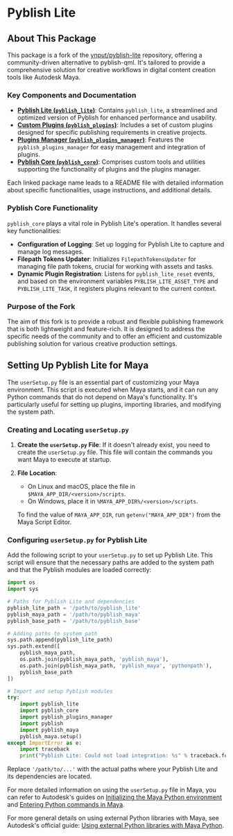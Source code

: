 # Pyblish Lite

## About This Package

This package is a fork of the [ynput/pyblish-lite](https://github.com/ynput/pyblish-lite) repository, offering a community-driven alternative to pyblish-qml. It's tailored to provide a comprehensive solution for creative workflows in digital content creation tools like Autodesk Maya.

### Key Components and Documentation

- [**Pyblish Lite (`pyblish_lite`)**](./pyblish_lite/package_data/README.md): Contains `pyblish_lite`, a streamlined and optimized version of Pyblish for enhanced performance and usability.
- [**Custom Plugins (`pyblish_plugins`)**](./pyblish_plugins/package_data/README.md): Includes a set of custom plugins designed for specific publishing requirements in creative projects.
- [**Plugins Manager (`pyblish_plugins_manager`)**](./pyblish_plugins_manager/package_data/README.md): Features the `pyblish_plugins_manager` for easy management and integration of plugins.
- [**Pyblish Core (`pyblish_core`)**](./pyblish_core/package_data/README.md): Comprises custom tools and utilities supporting the functionality of plugins and the plugins manager.

Each linked package name leads to a README file with detailed information about specific functionalities, usage instructions, and additional details.

### Pyblish Core Functionality

`pyblish_core` plays a vital role in Pyblish Lite's operation. It handles several key functionalities:

- **Configuration of Logging**: Set up logging for Pyblish Lite to capture and manage log messages.
- **Filepath Tokens Updater**: Initializes `FilepathTokensUpdater` for managing file path tokens, crucial for working with assets and tasks.
- **Dynamic Plugin Registration**: Listens for `pyblish_lite_reset` events, and based on the environment variables `PYBLISH_LITE_ASSET_TYPE` and `PYBLISH_LITE_TASK`, it registers plugins relevant to the current context.

### Purpose of the Fork

The aim of this fork is to provide a robust and flexible publishing framework that is both lightweight and feature-rich. It is designed to address the specific needs of the community and to offer an efficient and customizable publishing solution for various creative production settings.

## Setting Up Pyblish Lite for Maya

The `userSetup.py` file is an essential part of customizing your Maya environment. This script is executed when Maya starts, and it can run any Python commands that do not depend on Maya's functionality. It's particularly useful for setting up plugins, importing libraries, and modifying the system path.

### Creating and Locating `userSetup.py`

1. **Create the `userSetup.py` File**: If it doesn't already exist, you need to create the `userSetup.py` file. This file will contain the commands you want Maya to execute at startup.

2. **File Location**:
   - On Linux and macOS, place the file in `$MAYA_APP_DIR/<version>/scripts`.
   - On Windows, place it in `%MAYA_APP_DIR%/<version>/scripts`.
   
   To find the value of `MAYA_APP_DIR`, run `getenv("MAYA_APP_DIR")` from the Maya Script Editor.

### Configuring `userSetup.py` for Pyblish Lite

Add the following script to your `userSetup.py` to set up Pyblish Lite. This script will ensure that the necessary paths are added to the system path and that the Pyblish modules are loaded correctly:

```python
import os
import sys

# Paths for Pyblish Lite and dependencies
pyblish_lite_path = '/path/to/pyblish_lite'
pyblish_maya_path = '/path/to/pyblish_maya'
pyblish_base_path = '/path/to/pyblish_base'

# Adding paths to system path
sys.path.append(pyblish_lite_path)
sys.path.extend([
    pyblish_maya_path,
    os.path.join(pyblish_maya_path, 'pyblish_maya'),
    os.path.join(pyblish_maya_path, 'pyblish_maya', 'pythonpath'),
    pyblish_base_path
])

# Import and setup Pyblish modules
try:
    import pyblish_lite
    import pyblish_core
    import pyblish_plugins_manager
    import pyblish
    import pyblish_maya
    pyblish_maya.setup()
except ImportError as e:
    import traceback
    print("Pyblish Lite: Could not load integration: %s" % traceback.format_exc())
```

Replace `'/path/to/...'` with the actual paths where your Pyblish Lite and its dependencies are located.

For more detailed information on using the `userSetup.py` file in Maya, you can refer to Autodesk's guides on [Initializing the Maya Python environment](https://help.autodesk.com/cloudhelp/2022/ENU/Maya-Scripting/files/GUID-640C1383-3FB8-410F-AE18-987A812B5914.htm) and [Entering Python commands in Maya](https://download.autodesk.com/us/maya/Maya_2014_GettingStarted/files/Using_Python_in_Maya_Entering_Python_commands.htm).

For more general details on using external Python libraries with Maya, see Autodesk's official guide: [Using external Python libraries with Maya Python](https://help.autodesk.com/view/MAYAUL/).

